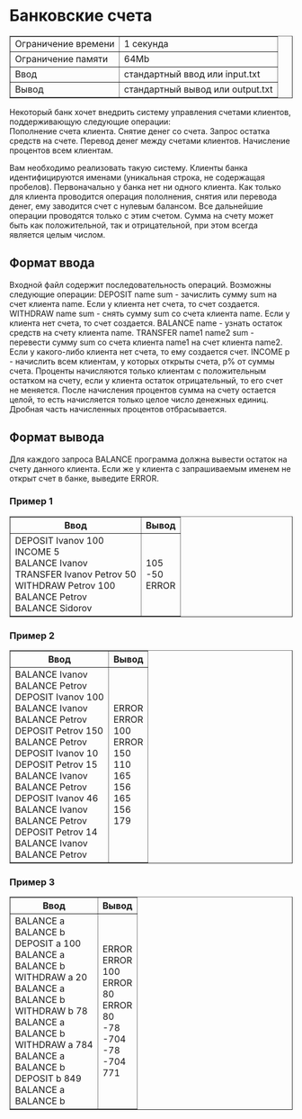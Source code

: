 <h1 class="title">Банковские счета</h1>

<table class="test-description" border="1" style="border-collapse:collapse;" cellpadding="5">
	<tbody>
		<tr>
			<td>Ограничение времени</td>
			<td>1 секунда</td>
		<tr>
			<td>Ограничение памяти</td>
            <td>64Mb</td>
		</tr>
		<tr>
			<td>Ввод</td>
            <td>стандартный ввод или input.txt</td>
		</tr>
		<tr>
			<td>Вывод</td>
            <td>стандартный вывод или output.txt</td>
		</tr>
	</tbody>
</table>
<p>Некоторый банк хочет внедрить систему управления счетами клиентов, поддерживающую следующие операции:
<br>Пополнение счета клиента. Снятие денег со счета. Запрос остатка средств на счете. Перевод денег между счетами клиентов. Начисление процентов всем клиентам.</p>

<p>Вам необходимо реализовать такую систему. Клиенты банка идентифицируются именами (уникальная строка, не содержащая пробелов). Первоначально у банка нет ни одного клиента. Как только для клиента проводится операция пололнения, снятия или перевода денег, ему заводится счет с нулевым балансом. Все дальнейшие операции проводятся только с этим счетом. Сумма на счету может быть как положительной, так и отрицательной, при этом всегда является целым числом.</p>

<h2>Формат ввода</h2>
<p>Входной файл содержит последовательность операций. Возможны следующие операции: DEPOSIT name sum - зачислить сумму sum на счет клиента name. Если у клиента нет счета, то счет создается. WITHDRAW name sum - снять сумму sum со счета клиента name. Если у клиента нет счета, то счет создается. BALANCE name - узнать остаток средств на счету клиента name. TRANSFER name1 name2 sum - перевести сумму sum со счета клиента name1 на счет клиента name2. Если у какого-либо клиента нет счета, то ему создается счет. INCOME p - начислить всем клиентам, у которых открыты счета, p% от суммы счета. Проценты начисляются только клиентам с положительным остатком на счету, если у клиента остаток отрицательный, то его счет не меняется. После начисления процентов сумма на счету остается целой, то есть начисляется только целое число денежных единиц. Дробная часть начисленных процентов отбрасывается.</p>

<h2>Формат вывода</h2>
<p>Для каждого запроса BALANCE программа должна вывести остаток на счету данного клиента. Если же у клиента с запрашиваемым именем не открыт счет в банке, выведите ERROR.</p>

<h3>Пример 1</h3>
<table class="in-out" border="1" style="border-collapse:collapse;" cellpadding="5">
      <thead>
         <tr>
            <th>Ввод</th>
            <th>Вывод</th>
         </tr>
      </thead>
	<tbody>
		<tr>
			<td>DEPOSIT Ivanov 100
                <br>INCOME 5
                <br>BALANCE Ivanov
                <br>TRANSFER Ivanov Petrov 50
                <br>WITHDRAW Petrov 100
                <br>BALANCE Petrov
                <br>BALANCE Sidorov</td>
			<td>105
                <br>-50
                <br>ERROR</td>
		</tr>
	</tbody>
</table>
<h3>Пример 2</h3>
<table class="in-out" border="1" style="border-collapse:collapse;" cellpadding="5">
      <thead>
         <tr>
            <th>Ввод</th>
            <th>Вывод</th>
         </tr>
      </thead>
	<tbody>
		<tr>
			<td>BALANCE Ivanov
                <br>BALANCE Petrov
                <br>DEPOSIT Ivanov 100
                <br>BALANCE Ivanov
                <br>BALANCE Petrov
                <br>DEPOSIT Petrov 150
                <br>BALANCE Petrov
                <br>DEPOSIT Ivanov 10
                <br>DEPOSIT Petrov 15
                <br>BALANCE Ivanov
                <br>BALANCE Petrov
                <br>DEPOSIT Ivanov 46
                <br>BALANCE Ivanov
                <br>BALANCE Petrov
                <br>DEPOSIT Petrov 14
                <br>BALANCE Ivanov
                <br>BALANCE Petrov</td>
			<td>ERROR
                <br>ERROR
                <br>100
                <br>ERROR
                <br>150
                <br>110
                <br>165
                <br>156
                <br>165
                <br>156
                <br>179</td>
		</tr>
	</tbody>
</table>
<h3>Пример 3</h3>
<table class="in-out" border="1" style="border-collapse:collapse;" cellpadding="5">
      <thead>
         <tr>
            <th>Ввод</th>
            <th>Вывод</th>
         </tr>
      </thead>
	<tbody>
		<tr>
			<td>BALANCE a
                <br>BALANCE b
                <br>DEPOSIT a 100
                <br>BALANCE a
                <br>BALANCE b
                <br>WITHDRAW a 20
                <br>BALANCE a
                <br>BALANCE b
                <br>WITHDRAW b 78
                <br>BALANCE a
                <br>BALANCE b
                <br>WITHDRAW a 784
                <br>BALANCE a
                <br>BALANCE b
                <br>DEPOSIT b 849
                <br>BALANCE a
                <br>BALANCE b</td>
			<td>ERROR
                <br>ERROR
                <br>100
                <br>ERROR
                <br>80
                <br>ERROR
                <br>80
                <br>-78
                <br>-704
                <br>-78
                <br>-704
                <br>771</td>
		</tr>
	</tbody>
</table>